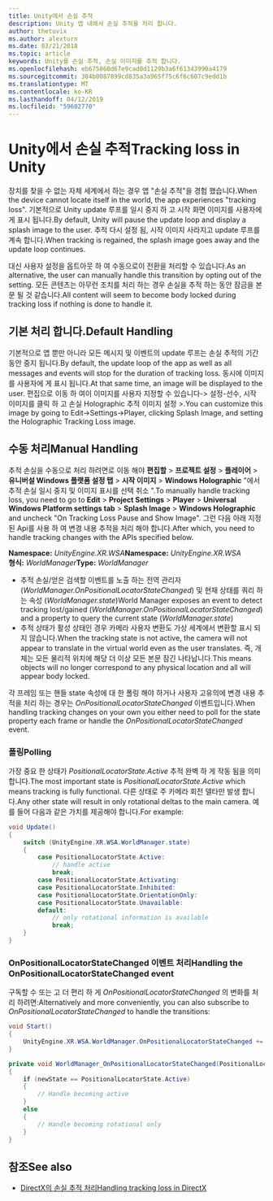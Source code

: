 ```yaml
---
title: Unity에서 손실 추적
description: Unity 앱 내에서 손실 추적을 처리 합니다.
author: thetuvix
ms.author: alexturn
ms.date: 03/21/2018
ms.topic: article
keywords: Unity를 손실 추적, 손실 이미지를 추적 합니다.
ms.openlocfilehash: eb675860d67e9cad0d1129b3a6f61343990a4179
ms.sourcegitcommit: 384b0087899cd835a3a965f75c6f6c607c9edd1b
ms.translationtype: MT
ms.contentlocale: ko-KR
ms.lasthandoff: 04/12/2019
ms.locfileid: "59602770"
---
```

# <a name="tracking-loss-in-unity"></a><span data-ttu-id="9f42c-104">Unity에서 손실 추적</span><span class="sxs-lookup"><span data-stu-id="9f42c-104">Tracking loss in Unity</span></span>

<span data-ttu-id="9f42c-105">장치를 찾을 수 없는 자체 세계에서 하는 경우 앱 "손실 추적"을 경험 했습니다.</span><span class="sxs-lookup"><span data-stu-id="9f42c-105">When the device cannot locate itself in the world, the app experiences "tracking loss".</span></span> <span data-ttu-id="9f42c-106">기본적으로 Unity update 루프를 일시 중지 하 고 시작 화면 이미지를 사용자에 게 표시 됩니다.</span><span class="sxs-lookup"><span data-stu-id="9f42c-106">By default, Unity will pause the update loop and display a splash image to the user.</span></span> <span data-ttu-id="9f42c-107">추적 다시 설정 됨, 시작 이미지 사라지고 update 루프를 계속 합니다.</span><span class="sxs-lookup"><span data-stu-id="9f42c-107">When tracking is regained, the splash image goes away and the update loop continues.</span></span>

<span data-ttu-id="9f42c-108">대신 사용자 설정을 옵트아웃 하 여 수동으로이 전환을 처리할 수 있습니다.</span><span class="sxs-lookup"><span data-stu-id="9f42c-108">As an alternative, the user can manually handle this transition by opting out of the setting.</span></span> <span data-ttu-id="9f42c-109">모든 콘텐츠는 아무런 조치를 처리 하는 경우 손실을 추적 하는 동안 잠금을 본문 될 것 같습니다.</span><span class="sxs-lookup"><span data-stu-id="9f42c-109">All content will seem to become body locked during tracking loss if nothing is done to handle it.</span></span>

## <a name="default-handling"></a><span data-ttu-id="9f42c-110">기본 처리 합니다.</span><span class="sxs-lookup"><span data-stu-id="9f42c-110">Default Handling</span></span>

<span data-ttu-id="9f42c-111">기본적으로 앱 뿐만 아니라 모든 메시지 및 이벤트의 update 루프는 손실 추적의 기간 동안 중지 됩니다.</span><span class="sxs-lookup"><span data-stu-id="9f42c-111">By default, the update loop of the app as well as all messages and events will stop for the duration of tracking loss.</span></span> <span data-ttu-id="9f42c-112">동시에 이미지를 사용자에 게 표시 됩니다.</span><span class="sxs-lookup"><span data-stu-id="9f42c-112">At that same time, an image will be displayed to the user.</span></span> <span data-ttu-id="9f42c-113">편집으로 이동 하 여이 이미지를 사용자 지정할 수 있습니다-> 설정-선수, 시작 이미지를 클릭 하 고 손실 Holographic 추적 이미지 설정 >.</span><span class="sxs-lookup"><span data-stu-id="9f42c-113">You can customize this image by going to Edit->Settings->Player, clicking Splash Image, and setting the Holographic Tracking Loss image.</span></span>

## <a name="manual-handling"></a><span data-ttu-id="9f42c-114">수동 처리</span><span class="sxs-lookup"><span data-stu-id="9f42c-114">Manual Handling</span></span>

<span data-ttu-id="9f42c-115">추적 손실을 수동으로 처리 하려면로 이동 해야 **편집할** > **프로젝트 설정** > **플레이어**  >   **유니버설 Windows 플랫폼 설정 탭** > **시작 이미지** > **Windows Holographic** "에서 추적 손실 일시 중지 및 이미지 표시를 선택 취소 ".</span><span class="sxs-lookup"><span data-stu-id="9f42c-115">To manually handle tracking loss, you need to go to **Edit** > **Project Settings** > **Player** > **Universal Windows Platform settings tab** > **Splash Image** > **Windows Holographic** and uncheck "On Tracking Loss Pause and Show Image".</span></span> <span data-ttu-id="9f42c-116">그런 다음 아래 지정 된 Api를 사용 하 여 변경 내용 추적을 처리 해야 합니다.</span><span class="sxs-lookup"><span data-stu-id="9f42c-116">After which, you need to handle tracking changes with the APIs specified below.</span></span>

<span data-ttu-id="9f42c-117">**Namespace:** *UnityEngine.XR.WSA*</span><span class="sxs-lookup"><span data-stu-id="9f42c-117">**Namespace:** *UnityEngine.XR.WSA*</span></span><br>
<span data-ttu-id="9f42c-118">**형식:** *WorldManager*</span><span class="sxs-lookup"><span data-stu-id="9f42c-118">**Type:** *WorldManager*</span></span>

* <span data-ttu-id="9f42c-119">추적 손실/얻은 검색할 이벤트를 노출 하는 전역 관리자 (*WorldManager.OnPositionalLocatorStateChanged*) 및 현재 상태를 쿼리 하는 속성 (*WorldManager.state*)</span><span class="sxs-lookup"><span data-stu-id="9f42c-119">World Manager exposes an event to detect tracking lost/gained (*WorldManager.OnPositionalLocatorStateChanged*) and a property to query the current state (*WorldManager.state*)</span></span>
* <span data-ttu-id="9f42c-120">추적 상태가 활성 상태인 경우 카메라 사용자 변환도 가상 세계에서 변환할 표시 되지 않습니다.</span><span class="sxs-lookup"><span data-stu-id="9f42c-120">When the tracking state is not active, the camera will not appear to translate in the virtual world even as the user translates.</span></span> <span data-ttu-id="9f42c-121">즉, 개체는 모든 물리적 위치에 해당 더 이상 모든 본문 잠긴 나타납니다.</span><span class="sxs-lookup"><span data-stu-id="9f42c-121">This means objects will no longer correspond to any physical location and all will appear body locked.</span></span>

<span data-ttu-id="9f42c-122">각 프레임 또는 핸들 state 속성에 대 한 폴링 해야 하거나 사용자 고유의에 변경 내용 추적을 처리 하는 경우는 *OnPositionalLocatorStateChanged* 이벤트입니다.</span><span class="sxs-lookup"><span data-stu-id="9f42c-122">When handling tracking changes on your own you either need to poll for the state property each frame or handle the *OnPositionalLocatorStateChanged* event.</span></span>

### <a name="polling"></a><span data-ttu-id="9f42c-123">폴링</span><span class="sxs-lookup"><span data-stu-id="9f42c-123">Polling</span></span>

<span data-ttu-id="9f42c-124">가장 중요 한 상태가 *PositionalLocatorState.Active* 추적 완벽 하 게 작동 됨을 의미 합니다.</span><span class="sxs-lookup"><span data-stu-id="9f42c-124">The most important state is *PositionalLocatorState.Active* which means tracking is fully functional.</span></span> <span data-ttu-id="9f42c-125">다른 상태로 주 카메라 회전 델타만 발생 합니다.</span><span class="sxs-lookup"><span data-stu-id="9f42c-125">Any other state will result in only rotational deltas to the main camera.</span></span> <span data-ttu-id="9f42c-126">예를 들어 다음과 같은 가치를 제공해야 합니다.</span><span class="sxs-lookup"><span data-stu-id="9f42c-126">For example:</span></span>

```cs
void Update()
{
    switch (UnityEngine.XR.WSA.WorldManager.state)
    {
        case PositionalLocatorState.Active:
            // handle active
            break;
        case PositionalLocatorState.Activating:
        case PositionalLocatorState.Inhibited:
        case PositionalLocatorState.OrientationOnly:
        case PositionalLocatorState.Unavailable:
        default:
            // only rotational information is available
            break;
    }
}
```

### <a name="handling-the-onpositionallocatorstatechanged-event"></a><span data-ttu-id="9f42c-127">OnPositionalLocatorStateChanged 이벤트 처리</span><span class="sxs-lookup"><span data-stu-id="9f42c-127">Handling the OnPositionalLocatorStateChanged event</span></span>

<span data-ttu-id="9f42c-128">구독할 수 또는 고 더 편리 하 게 *OnPositionalLocatorStateChanged* 의 변화를 처리 하려면:</span><span class="sxs-lookup"><span data-stu-id="9f42c-128">Alternatively and more conveniently, you can also subscribe to *OnPositionalLocatorStateChanged* to handle the transitions:</span></span>

```cs
void Start()
{
    UnityEngine.XR.WSA.WorldManager.OnPositionalLocatorStateChanged += WorldManager_OnPositionalLocatorStateChanged;
}

private void WorldManager_OnPositionalLocatorStateChanged(PositionalLocatorState oldState, PositionalLocatorState newState)
{
    if (newState == PositionalLocatorState.Active)
    {
        // Handle becoming active
    }
    else
    {
        // Handle becoming rotational only
    }
}
```

## <a name="see-also"></a><span data-ttu-id="9f42c-129">참조</span><span class="sxs-lookup"><span data-stu-id="9f42c-129">See also</span></span>
* [<span data-ttu-id="9f42c-130">DirectX의 손실 추적 처리</span><span class="sxs-lookup"><span data-stu-id="9f42c-130">Handling tracking loss in DirectX</span></span>](coordinate-systems-in-directx.md#handling-tracking-loss)
